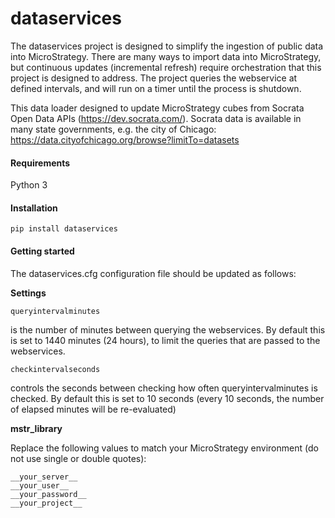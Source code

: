 # dataservices

The dataservices project is designed to simplify the ingestion of public data into MicroStrategy. There are many ways to import data into MicroStrategy, but continuous updates (incremental refresh) require orchestration that this project is designed to address. The project queries the webservice at defined intervals, and will run on a timer until the process is shutdown. 

This data loader designed to update MicroStrategy cubes from Socrata Open Data APIs (https://dev.socrata.com/). Socrata data is available in many state governments, e.g. the city of Chicago: https://data.cityofchicago.org/browse?limitTo=datasets

<h4>Requirements</h4>

Python 3

<h4>Installation</h4>

    pip install dataservices

<h4>Getting started</h4>

The dataservices.cfg configuration file should be updated as follows:

<b>Settings</b>

    queryintervalminutes 
   is the number of minutes between querying the webservices. By default this is set to 1440 minutes (24 hours), to limit the queries that are passed to the webservices.

    checkintervalseconds
   controls the seconds between checking how often queryintervalminutes is checked. By default this is set to 10 seconds (every 10 seconds, the number of elapsed minutes will be re-evaluated)

<b>mstr_library</b>

Replace the following values to match your MicroStrategy environment (do not use single or double quotes):

    __your_server__
    __your_user__
    __your_password__
    __your_project__
